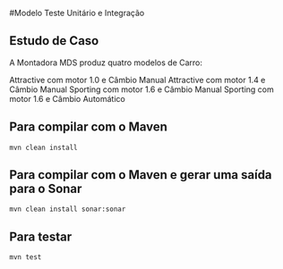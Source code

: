 #Modelo Teste Unitário e Integração

## Estudo de Caso

A Montadora MDS produz quatro modelos de Carro:

Attractive com motor 1.0 e Câmbio Manual
Attractive com motor 1.4 e Câmbio Manual
Sporting com motor 1.6 e Câmbio Manual
Sporting com motor 1.6 e Câmbio Automático


## Para compilar com o Maven

	mvn clean install 


## Para compilar com o Maven e gerar uma saída para o Sonar


	mvn clean install sonar:sonar


## Para testar

	mvn test
